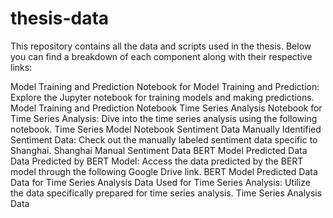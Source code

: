 # thesis-data
This repository contains all the data and scripts used in the thesis. Below you can find a breakdown of each component along with their respective links:

Model Training and Prediction
Notebook for Model Training and Prediction: Explore the Jupyter notebook for training models and making predictions.
Model Training and Prediction Notebook
Time Series Analysis
Notebook for Time Series Analysis: Dive into the time series analysis using the following notebook.
Time Series Model Notebook
Sentiment Data
Manually Identified Sentiment Data: Check out the manually labeled sentiment data specific to Shanghai.
Shanghai Manual Sentiment Data
BERT Model Predicted Data
Data Predicted by BERT Model: Access the data predicted by the BERT model through the following Google Drive link.
BERT Model Predicted Data
Data for Time Series Analysis
Data Used for Time Series Analysis: Utilize the data specifically prepared for time series analysis.
Time Series Analysis Data
